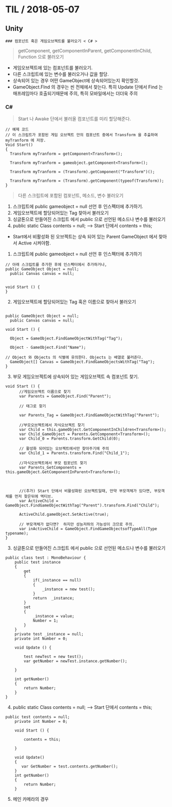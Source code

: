 # TIL   / 2018-05-07
  ## Unity
    ### 컴포넌트 혹은 게임오브젝트를 불러오기 < C# >


> getComponent, getComponentInParent, getComponentInChild, Function 으로 불러오기
-  게임오브젝트에 있는 컴포넌트를 불러오기.
-  다른 스크립트에 있는 변수를 불러오거나 값을 할당.
-  상속되어 있는 경우 어떤 GameObject에 상속되어있는지 확인할것.
-  GameObject.FInd 의 경우는 씬 전체에서 찾는다. 특히 Update 단에서 Find 는 매프레임마다 호출되기때문에 주의, 특히 모바일에서는 더더욱 주의

### C#
> Start 나 Awake 단에서 불러올 컴포넌트를 미리 할당해준다.

```
// 예제 코드
// 이 스크립트가 포함된 게임 오브젝트 안의 컴포넌트 중에서 Transform 을 추출하여 myTranform 에 저장.
Void Start()
{
  Transform myTranform = getComponent<Transform>();

  Transform myTranform = gameobject.getComponent<Transform>();

  Transform myTranform = (Transform).getComponent("Transform")();

  Transform myTranform = (Transform).getComponent(typeof(Transform));
}
```

> 다른 스크립트에 포함된 컴포넌트, 메소드, 변수 불러오기
1. 스크립트에 public gameobject = null 선언 후 인스펙터에 추가하기.
2. 게임오브젝트에 할당되어있는 Tag 찾아서 불러오기
3. 싱글톤으로 만들어진 스크립트 에서  public 으로 선언된 메소드나 변수를 불러오기
4. public static Class contents = null;  --> Start 단에서 contents = this;

+ Start에서 비활성화 된 오브젝트는 상속 되어 있는 Parent GameObject 에서 찾아서 Active 시켜야함.

1.  스크립트에 public gameobject = null 선언 후 인스펙터에 추가하기

```
// 아래 스크립트를 추가한 후에 인스펙터에서 추가하거나,
public GameObject Object = null;
  public Canvas canvas = null;


void Start () {
}
```

2. 게임오브젝트에 할당되어있는 Tag  혹은 이름으로 찾아서 불러오기

```

public GameObject Object = null;
  public Canvas canvas = null;

void Start () {

  Object = GameObject.FindGameObjectWithTag("Tag");

  Object - GameObject.Find("Name");

// Object 와 Objects 의 식별에 유의한다. Objects 는 배열로 불러준다.
  GameObject[] Canvas = GameObject.FindGameObjectsWithTag("Tag");
}
```
3.  부모 게임오브젝트에 상속되어 있는 게임오브젝트 속 컴포넌트 찾기.

```
void Start () {
      //게임오브젝트 이름으로 찾기
      var Parents = GameObject.Find("Parent");

      // 태그로 찾기

      var Parents_Tag = GameObject.FindGameObjectWithTag("Parent");

      //부모오브젝트에서 자식오브젝트 찾기
      var Child = this.gameObject.GetComponentInChildren<Transform>();
      var Child_GameObject = Parents.GetComponent<Transform>();
      var Child_0 = Parents.transform.GetChild(0);

      // 활성화 되어있는 오브젝트에서만 찾아주기에 주의
      var Child_1 = Parents.transform.Find("Child_1");

      //자식오브젝트에서 부모 컴포넌트 찾기
      var Parents_GetComponents = this.gameObject.GetComponentInParent<Transform>();



      //(추가) Start 단에서 비활성화된 오브젝트일때, 만약 부모객체가 있다면, 부모객체를 먼저 찾은뒤에 엑티브.
      var ActiveChild = GameObject.FindGameObjectWithTag("Parent").transform.Find("Child");

      ActiveChild.gameObject.SetActive(true);

      // 부모객체가 없다면?  하지만 성능저하의 가능성이 크므로 주의.
      var inActiveChild = GameObject.FindGameObjectsofTypeAll(Type typename);
}
```
3. 싱글톤으로 만들어진 스크립트 에서  public 으로 선언된 메소드나 변수를 불러오기
```
public class test : MonoBehaviour {
    public test instance
    {
        get
        {
            if(_instance == null)
            {
                _instance = new test();
            }
            return  _instance;
        }
        set
        {
            _instance = value;
            Number = 1;
        }
    }
    private test _instance = null;
    private int Number = 0;

	void Update () {

        test newTest = new test();
        var getNumber = newTest.instance.getNumber();

	}

	int getNumber()
    {
        return Number;
    }
}
```

4. public static Class contents = null;  --> Start 단에서 contents = this;

```
public test contents = null;
    private int Number = 0;

	void Start () {

        contents = this;

	}

    void Update()
    {
       var GetNumber = test.contents.getNumber();
    }
    int getNumber()
    {
        return Number;
    }
```

5. 메인 카메라의 경우
